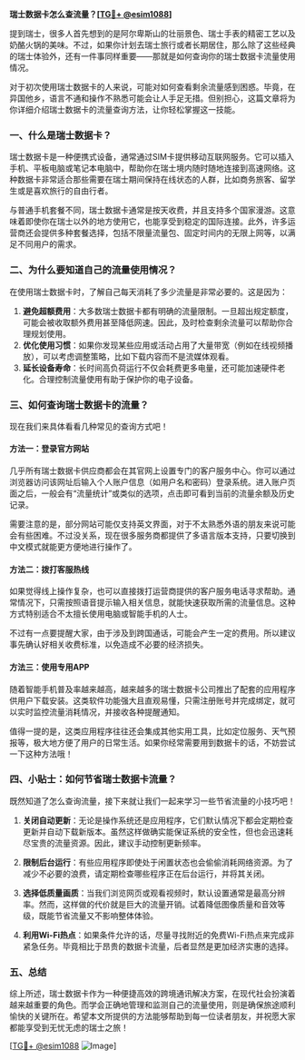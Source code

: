**瑞士数据卡怎么查流量？[[TG💪+ @esim1088](https://t.me/s/esim1088)]**

提到瑞士，很多人首先想到的是阿尔卑斯山的壮丽景色、瑞士手表的精密工艺以及奶酪火锅的美味。不过，如果你计划去瑞士旅行或者长期居住，那么除了这些经典的瑞士体验外，还有一件事同样重要——那就是如何查询你的瑞士数据卡流量使用情况。

对于初次使用瑞士数据卡的人来说，可能对如何查看剩余流量感到困惑。毕竟，在异国他乡，语言不通和操作不熟悉可能会让人手足无措。但别担心，这篇文章将为你详细介绍瑞士数据卡的流量查询方法，让你轻松掌握这一技能。

### 一、什么是瑞士数据卡？

瑞士数据卡是一种便携式设备，通常通过SIM卡提供移动互联网服务。它可以插入手机、平板电脑或笔记本电脑中，帮助你在瑞士境内随时随地连接到高速网络。这种数据卡非常适合那些需要在瑞士期间保持在线状态的人群，比如商务旅客、留学生或是喜欢旅行的自由行者。

与普通手机套餐不同，瑞士数据卡通常是按天收费，并且支持多个国家漫游。这意味着即使你在瑞士以外的地方使用它，也能享受到稳定的国际连接。此外，许多运营商还会提供多种套餐选择，包括不限量流量包、固定时间内的无限上网等，以满足不同用户的需求。

### 二、为什么要知道自己的流量使用情况？

在使用瑞士数据卡时，了解自己每天消耗了多少流量是非常必要的。这是因为：

1. **避免超额费用**：大多数瑞士数据卡都有明确的流量限制。一旦超出规定额度，可能会被收取额外费用甚至降低网速。因此，及时检查剩余流量可以帮助你合理规划使用。
2. **优化使用习惯**：如果你发现某些应用或活动占用了大量带宽（例如在线视频播放），可以考虑调整策略，比如下载内容而不是流媒体观看。
3. **延长设备寿命**：长时间高负荷运行不仅会耗费更多电量，还可能加速硬件老化。合理控制流量使用有助于保护你的电子设备。

### 三、如何查询瑞士数据卡的流量？

现在我们来具体看看几种常见的查询方式吧！

#### 方法一：登录官方网站

几乎所有瑞士数据卡供应商都会在其官网上设置专门的客户服务中心。你可以通过浏览器访问该网址后输入个人账户信息（如用户名和密码）登录系统。进入账户页面之后，一般会有“流量统计”或类似的选项，点击即可看到当前的流量余额及历史记录。

需要注意的是，部分网站可能仅支持英文界面，对于不太熟悉外语的朋友来说可能会有些困难。不过没关系，现在很多服务商都提供了多语言版本支持，只要切换到中文模式就能更方便地进行操作了。

#### 方法二：拨打客服热线

如果觉得线上操作复杂，也可以直接拨打运营商提供的客户服务电话寻求帮助。通常情况下，只需按照语音提示输入相关信息，就能快速获取所需的流量信息。这种方式特别适合不太擅长使用电脑或智能手机的人士。

不过有一点要提醒大家，由于涉及到跨国通话，可能会产生一定的费用。所以建议事先确认好相关收费标准，以免造成不必要的经济损失。

#### 方法三：使用专用APP

随着智能手机普及率越来越高，越来越多的瑞士数据卡公司推出了配套的应用程序供用户下载安装。这类软件功能强大且直观易懂，只需注册账号并完成绑定，就可以实时监控流量消耗情况，并接收各种提醒通知。

值得一提的是，这类应用程序往往还会集成其他实用工具，比如定位服务、天气预报等，极大地方便了用户的日常生活。如果你经常需要用到数据卡的话，不妨尝试一下这种方法哦！

### 四、小贴士：如何节省瑞士数据卡流量？

既然知道了怎么查询流量，接下来就让我们一起来学习一些节省流量的小技巧吧！

1. **关闭自动更新**：无论是操作系统还是应用程序，它们默认情况下都会定期检查更新并自动下载新版本。虽然这样做确实能保证系统的安全性，但也会迅速耗尽宝贵的流量资源。因此，建议手动控制更新频率。
   
2. **限制后台运行**：有些应用程序即使处于闲置状态也会偷偷消耗网络资源。为了减少不必要的浪费，请定期检查哪些程序正在后台运行，并将其关闭。

3. **选择低质量画质**：当我们浏览网页或观看视频时，默认设置通常是最高分辨率。然而，这样做的代价就是巨大的流量开销。试着降低图像质量和音效等级，既能节省流量又不影响整体体验。

4. **利用Wi-Fi热点**：如果条件允许的话，尽量寻找附近的免费Wi-Fi热点来完成非紧急任务。毕竟相比于昂贵的数据卡流量，后者显然是更加经济实惠的选择。

### 五、总结

综上所述，瑞士数据卡作为一种便捷高效的跨境通讯解决方案，在现代社会扮演着越来越重要的角色。而学会正确地管理和监测自己的流量使用，则是确保旅途顺利愉快的关键所在。希望本文所提供的方法能够帮助到每一位读者朋友，并祝愿大家都能享受到无忧无虑的瑞士之旅！

[[TG💪+ @esim1088](https://t.me/s/esim1088) ![Image](https://i.postimg.cc/4NQfJmqS/Snipaste-2025-05-13-00-14-12.png)]